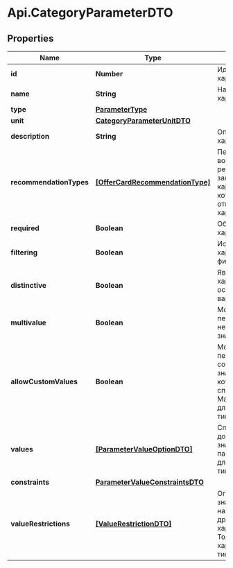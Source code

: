# Api.CategoryParameterDTO

## Properties

Name | Type | Description | Notes
------------ | ------------- | ------------- | -------------
**id** | **Number** | Идентификатор характеристики. | 
**name** | **String** | Название характеристики. | [optional] 
**type** | [**ParameterType**](ParameterType.md) |  | 
**unit** | [**CategoryParameterUnitDTO**](CategoryParameterUnitDTO.md) |  | [optional] 
**description** | **String** | Описание характеристики. | [optional] 
**recommendationTypes** | [**[OfferCardRecommendationType]**](OfferCardRecommendationType.md) | Перечень возможных рекомендаций по заполнению карточки, к которым относится данная характеристика. | [optional] 
**required** | **Boolean** | Обязательность характеристики. | 
**filtering** | **Boolean** | Используется ли характеристика в фильтре. | 
**distinctive** | **Boolean** | Является ли характеристика особенностью варианта. | 
**multivalue** | **Boolean** | Можно ли передать сразу несколько значений. | 
**allowCustomValues** | **Boolean** | Можно ли передавать собственное значение, которого нет в списке вариантов Маркета. Только для характеристик типа &#x60;ENUM&#x60;. | 
**values** | [**[ParameterValueOptionDTO]**](ParameterValueOptionDTO.md) | Список допустимых значений параметра. Только для характеристик типа &#x60;ENUM&#x60;. | [optional] 
**constraints** | [**ParameterValueConstraintsDTO**](ParameterValueConstraintsDTO.md) |  | [optional] 
**valueRestrictions** | [**[ValueRestrictionDTO]**](ValueRestrictionDTO.md) | Ограничения на значения, накладываемые другими характеристиками. Только для характеристик типа &#x60;ENUM&#x60;. | [optional] 


